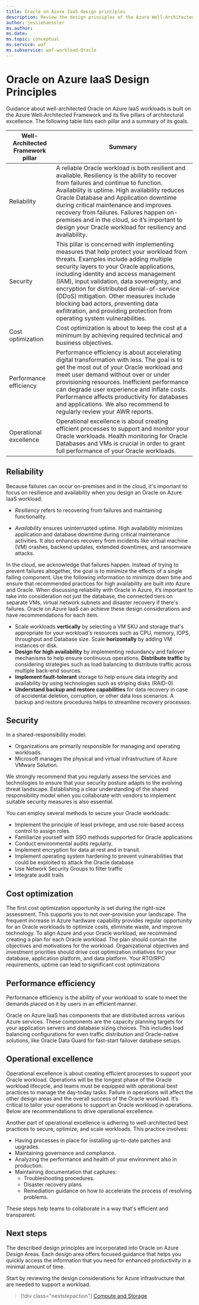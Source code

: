 ```yaml
---
title: Oracle on Azure IaaS design principles
description: Review the design principles of the Azure Well-Architected Framework. See how to apply these principles to Oracle on Azure IaaS workloads.
author: jessiehaessler
ms.author: 
ms.date: 
ms.topic: conceptual
ms.service: waf
ms.subservice: waf-workload-Oracle
---
```


# Oracle on Azure IaaS Design Principles

Guidance about well-architected Oracle on Azure IaaS workloads is built on the Azure Well-Architected Framework and its five pillars of architectural excellence. The following table lists each pillar and a summary of its goals.

| Well-Architected Framework pillar | Summary |
| --- | --- |
| Reliability | A reliable Oracle workload is both resilient and available. Resiliency is the ability to recover from failures and continue to function. Availability is uptime. High availability reduces Oracle Database and Application downtime during critical maintenance and improves recovery from failures. Failures happen on-premises and in the cloud, so it’s important to design your Oracle workload for resiliency and availability.|
| Security | This pillar is concerned with implementing measures that help protect your workload from threats. Examples include adding multiple security layers to your Oracle applications, including identity and access management (IAM), input validation, data sovereignty, and encryption for distributed denial-of-service (DDoS) mitigation. Other measures include blocking bad actors, preventing data exfiltration, and providing protection from operating system vulnerabilities. |
| Cost optimization | Cost optimization is about to keep the cost at a minimum by achieving required technical and business objectives.|
| Performance efficiency | Performance efficiency is about accelerating digital transformation with less. The goal is to get the most out of your Oracle workload and meet user demand without over or under provisioning resources. Inefficient performance can degrade user experience and inflate costs. Performance affects productivity for databases and applications. We also recommend to regularly review your AWR reports.|
| Operational excellence | Operational excellence is about creating efficient processes to support and monitor your Oracle workloads. Health monitoring for Oracle Databases and VMs is crucial in order to grant full performance of your Oracle workloads.|

## Reliability

Because failures can occur on-premises and in the cloud, it's important to focus on resilience and availability when you design an Oracle on Azure IaaS workload.

- _Resiliency_ refers to recovering from failures and maintaining functionality.
  
- _Availability_ ensures uninterrupted uptime. High availability minimizes application and database downtime during critical maintenance activities. It also enhances recovery from incidents like virtual machine (VM) crashes, backend updates, extended downtimes, and ransomware attacks.

In the cloud, we acknowledge that failures happen. Instead of trying to prevent failures altogether, the goal is to minimize the effects of a single failing component. Use the following information to minimize down time and ensure that recommended practices for high availability are built into Azure and Oracle.
When discussing reliability with Oracle in Azure, it’s important to take into consideration not just the database, the connected tiers on separate VMs, virtual network subnets and disaster recovery if there's failures. Oracle on Azure IaaS can achieve these design considerations and have recommendations for each item.


- Scale workloads **vertically** by selecting a VM SKU and storage that's appropriate for your workload's resources such as CPU, memory, IOPS, throughput and Database size. Scale **horizontally** by adding VM instances or disk.
- **Design for high availability** by implementing redundancy and failover mechanisms to help ensure continuous operations. **Distribute traffic** by considering strategies such as load balancing to distribute traffic across multiple back-end sources.
- **Implement fault-tolerant** storage to help ensure data integrity and availability by using technologies such as striping disks (RAID-0).
- **Understand backup and restore capabilities** for data recovery in case of accidental deletion, corruption, or other data loss scenarios. A backup and restore procedures helps to streamline recovery processes.

## Security

In a shared-responsibility model:

- Organizations are primarily responsible for managing and operating workloads.
- Microsoft manages the physical and virtual infrastructure of Azure VMware Solution.

We strongly recommend that you regularly assess the services and technologies to ensure that your security posture adapts to the evolving threat landscape. Establishing a clear understanding of the shared responsibility model when you collaborate with vendors to implement suitable security measures is also essential.

You can employ several methods to secure your Oracle workloads:

- Implement the principle of least privilege, and use role-based access control to assign roles.
- Familiarize yourself with SSO methods supported for Oracle applications
- Conduct environmental audits regularly.
- Implement encryption for data at rest and in transit.
- Implement operating system hardening to prevent vulnerabilities that could be exploited to attack the Oracle database
- Use Network Security Groups to filter traffic
- Integrate audit trails

## Cost optimization

The first cost optimization opportunity is set during the right-size assessment. This supports you to not over-provision your landscape.  The frequent increase in Azure hardware capability provides regular opportunity for an Oracle workloads to optimize costs, eliminate waste, and improve technology. To align Azure and your Oracle workload, we recommend creating a plan for each Oracle workload. The plan should contain the objectives and motivations for the workload. Organizational objectives and investment priorities should drive cost optimization initiatives for your database, application platform, and data platform. Your RTO/RPO requirements, uptime can lead to significant cost optimizations

## Performance efficiency

Performance efficiency is the ability of your workload to scale to meet the demands placed on it by users in an efficient manner. 

Oracle on Azure IaaS has components that are distributed across various Azure services. These components are the capacity planning targets for your application servers and database sizing choices. This includes load balancing configurations for even traffic distribution and Oracle-native solutions, like Oracle Data Guard for fast-start failover database setups.

## Operational excellence

Operational excellence is about creating efficient processes to support your Oracle workload. Operations will be the longest phase of the Oracle workload lifecycle, and teams must be equipped with operational best practices to manage the day-today tasks. Failure in operations will affect the other design areas and the overall success of the Oracle workload. It’s critical to tailor your operations to support an Oracle workload in operations. Below are recommendations to drive operational excellence.

Another part of operational excellence is adhering to well-architected best practices to secure, optimize, and scale workloads. This practice involves:

- Having processes in place for installing up-to-date patches and upgrades.
- Maintaining governance and compliance.
- Analyzing the performance and health of your environment also in production.
- Maintaining documentation that captures:
  - Troubleshooting procedures.
  - Disaster recovery plans.
  - Remediation guidance on how to accelerate the process of resolving problems.

These steps help teams to collaborate in a way that's efficient and transparent.

## Next steps

The described design principles are incorporated into Oracle on Azure Design Areas. Each design area offers focused guidance that helps you quickly access the information that you need for enhanced productivity in a minimal amount of time. 

Start by reviewing the design considerations for Azure infrastructure that are needed to support a workload.

> [!div class="nextstepaction"]
> [Compute and Storage](...)
